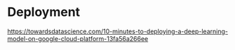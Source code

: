 # Deployment

https://towardsdatascience.com/10-minutes-to-deploying-a-deep-learning-model-on-google-cloud-platform-13fa56a266ee
